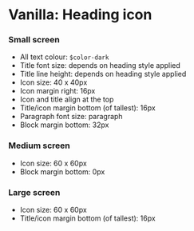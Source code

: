 # Vanilla: Heading icon

### Small screen
- All text colour: `$color-dark`
- Title font size: depends on heading style applied
- Title line height: depends on heading style applied
- Icon size: 40 x 40px
- Icon margin right: 16px
- Icon and title align at the top
- Title/icon margin bottom (of tallest): 16px
- Paragraph font size: paragraph
- Block margin bottom: 32px

### Medium screen
- Icon size: 60 x 60px
- Block margin bottom: 0px

### Large screen
- Icon size: 60 x 60px
- Title/icon margin bottom (of tallest): 16px
